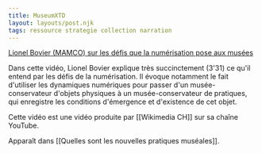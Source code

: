 ```yaml
---
title: MuseumXTD
layout: layouts/post.njk
tags: ressource strategie collection narration
---
```


[Lionel Bovier (MAMCO) sur les défis que la numérisation pose aux musées](https://www.youtube.com/watch?v=ikHeZ1256B4&list=PL7Kb_aUJUxuSSLSIz55nWtllKSlu07NsV)

Dans cette vidéo, Lionel Bovier explique très succinctement (3'31) ce qu'il entend par les défis de la numérisation. Il évoque notamment le fait d'utiliser les dynamiques numériques pour passer d'un musée-conservateur d'objets physiques à un musée-conservateur de pratiques, qui enregistre les conditions d'émergence et d'existence de cet objet. 

Cette vidéo est une vidéo produite par [[Wikimedia CH]] sur sa chaîne YouTube. 

Apparaît dans [[Quelles sont les nouvelles pratiques muséales]]. 
